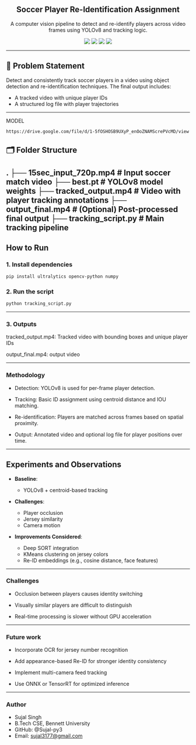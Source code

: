<h2 align="center">Soccer Player Re-Identification Assignment</h2>

<p align="center">
  A computer vision pipeline to detect and re-identify players across video frames using YOLOv8 and tracking logic.
</p>

<p align="center">
  <img src="https://img.shields.io/badge/Python-3.8+-blue?style=flat&logo=python" />
  <img src="https://img.shields.io/badge/OpenCV-4.x-orange?style=flat&logo=opencv" />
  <img src="https://img.shields.io/badge/YOLOv8-ultralytics-red?style=flat&logo=ai" />
  <img src="https://img.shields.io/badge/License-MIT-green.svg" />
</p>

---

## 📌 Problem Statement

Detect and consistently track soccer players in a video using object detection and re-identification techniques. The final output includes:

- A tracked video with unique player IDs
- A structured log file with player trajectories

---
MODEL
```
https://drive.google.com/file/d/1-5fOSHOSB9UXyP_enOoZNAMScrePVcMD/view
```
## 🗂 Folder Structure



.
├── 15sec_input_720p.mp4 # Input soccer match video
├── best.pt # YOLOv8 model weights
├── tracked_output.mp4 # Video with player tracking annotations
├── output_final.mp4 # (Optional) Post-processed final output
├── tracking_script.py # Main tracking pipeline
---

## How to Run

### 1. Install dependencies

```bash
pip install ultralytics opencv-python numpy
```
### 2. Run the script
```bash
python tracking_script.py
```
---

### 3. Outputs
tracked_output.mp4: Tracked video with bounding boxes and unique player IDs

output_final.mp4: output video 

---
### Methodology
- Detection: YOLOv8 is used for per-frame player detection.

- Tracking: Basic ID assignment using centroid distance and IOU matching.

- Re-identification: Players are matched across frames based on spatial proximity.

- Output: Annotated video and optional log file for player positions over time.

---
## Experiments and Observations

- **Baseline**:
  - YOLOv8 + centroid-based tracking

- **Challenges**:
  - Player occlusion
  - Jersey similarity
  - Camera motion

- **Improvements Considered**:
  - Deep SORT integration
  - KMeans clustering on jersey colors
  - Re-ID embeddings (e.g., cosine distance, face features)

---
### Challenges
- Occlusion between players causes identity switching

- Visually similar players are difficult to distinguish

- Real-time processing is slower without GPU acceleration

---
### Future work
- Incorporate OCR for jersey number recognition

- Add appearance-based Re-ID for stronger identity consistency

- Implement multi-camera feed tracking

- Use ONNX or TensorRT for optimized inference
---
### Author
- Sujal Singh
- B.Tech CSE, Bennett University
- GitHub: @Sujal-py3
- Email: sujal3177@gmail.com
